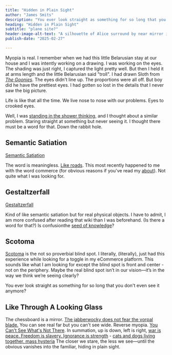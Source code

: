 ```yaml
--- 
title: "Hidden in Plain Sight"
author: "James Smits"
description: "You ever look straight as something for so long that you don't even see it anymore?"
heading: "Hidden in Plain Sight"
subtitle: "plane site?"
header-image-alt-text: "A silhouette of Alice surround by near mirror images of psychedelic rainbows of color."
publish-date: "2025-02-27"

---
```


Myopia is real.  I remember when we had this little Belarusian stay at our house and I was intently working on a drawing.  I was working on the eyes.  The shading was just right, I captured the light pretty well. But then I held it at arms length and the little Belarusian said "troll". I had drawn Sloth from *[The Goonies](https://www.youtube.com/watch?v=QWr30uoSCrw)*.  The eyes didn't line up. The proportions were all off.  But boy did he have the prettiest eyes.  I had gotten so lost in the details that I never saw the big picture.

Life is like that all the time. We live nose to nose with our problems. Eyes to crooked eyes.

Well, I was [standing in the shower thinking](https://www.youtube.com/watch?v=D3weZOm0EwE), and I thought about a similar problem.  Staring straight at something but never seeing it.  I thought there must be a word for that.  Down the rabbit hole.

## Semantic Satiation

[Semantic Satiation](https://en.wikipedia.org/wiki/Semantic_satiation) 

The word is meaningless.  [Like roads](https://www.youtube.com/watch?v=KT3vOCWA-J0).  This most recently happened to me with the word commerce (for obvious reasons if you've read my [about](/about/)).  Not quite what I was looking for.

## Gestaltzerfall

[Gestaltzerfall](https://en.wikipedia.org/wiki/Gestaltzerfall) 

Kind of like semantic satiation but for real physical objects. I have to admit, I am more confused after reading that wiki than I was beforehand. (Is there a word for that?) Is confusionthe [seed of knowledge](../Seed-of-Knowledge)?

## Scotoma

[Scotoma](https://en.wikipedia.org/wiki/Scotoma) is the not so proverbial blind spot.  I literally, (literally), just had this experience while looking for a toggle in my eCommerce platform. This sounds like what I am looking for except the blind spot is front and center - not on the periphery. Maybe the real blind spot isn’t in our vision—it’s in the way we think we’re seeing clearly?

<aside>
You ever look straight as something for so long that you don't even see it anymore?
</aside>

## Like Through A Looking Glass

The chessboard is a mirror. [The jabberwocky does not fear the vorpal blade.](https://chatgpt.com/share/67c13000-4f14-8004-834d-2827ab9e5db8) You can see real far but you can't see wide. Reverse myopia. [You Can't See What's Not There](404). In summation, up is down, left is right, [war is peace. Freedom is slavery. Ignorance is strength](https://www.sparknotes.com/lit/1984/quotes/) - [cats and dogs living together, mass hysteria](https://www.youtube.com/watch?v=JmzuRXLzqKk) The closer we stare, the less we see—until the obvious vanishes into the familiar, hiding in plain sight.







